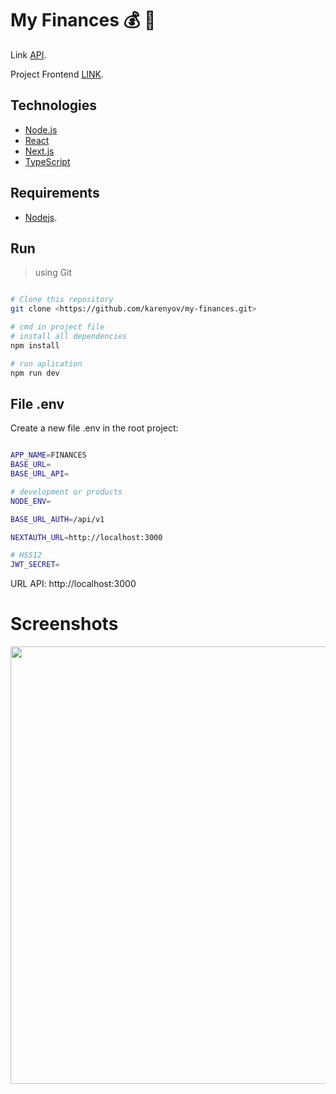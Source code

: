 # My Finances :moneybag: :handbag:

Link [API](https://github.com/georgepiter/controlz).

Project Frontend [LINK](https://my-finances-app-2.netlify.app/).

## Technologies

- [Node.js](https://nodejs.org/en/)
- [React](https://pt-br.reactjs.org/)
- [Next.js](https://nextjs.org/)
- [TypeScript](https://www.typescriptlang.org/)

## Requirements
- [Nodejs](https://nodejs.org/en/download/).

## Run

> using Git

```sh

# Clone this repository
git clone <https://github.com/karenyov/my-finances.git>

# cmd in project file
# install all dependencies
npm install

# run aplication
npm run dev
```

## File .env
Create a new file .env in the root project:
```sh

APP_NAME=FINANCES
BASE_URL=
BASE_URL_API=

# development or products
NODE_ENV=

BASE_URL_AUTH=/api/v1

NEXTAUTH_URL=http://localhost:3000

# HS512
JWT_SECRET=

```


URL API: http://localhost:3000

# Screenshots
<p align="center">
  <img src="https://github.com/karenyov/my-finances/blob/main/app.gif" width="700">
</p>
